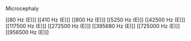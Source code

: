 Microcephaly

[[80 Hz (E)]]
[[410 Hz (E)]]
[[800 Hz (E)]]
[[5250 Hz (E)]]
[[42500 Hz (E)]]
[[117500 Hz (E)]]
[[272500 Hz (E)]]
[[395680 Hz (E)]]
[[725000 Hz (E)]]
[[956500 Hz (E)]]
